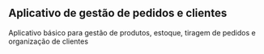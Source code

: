## Aplicativo de gestão de pedidos e clientes

Aplicativo básico para gestão de produtos, estoque, tiragem de pedidos e organização de clientes
